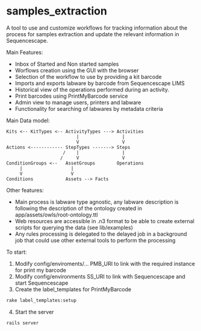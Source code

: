# samples_extraction

A tool to use and customize workflows for tracking information about the
process for samples extraction and update the relevant information in 
Sequencescape.

Main Features:

- Inbox of Started and Non started samples
- Worflows creation using the GUI with the browser
- Selection of the workflow to use by providing a kit barcode
- Imports and exports labware by barcode from Sequencescape LIMS
- Historical view of the operations performed during an activity.
- Print barcodes using PrintMyBarcode service
- Admin view to manage users, printers and labware
- Functionality for searching of labwares by metadata criteria

Main Data model:
```text
Kits <-- KitTypes <-- ActivityTypes ---> Activities     
                          |                |
                          V                V
Actions <------------ StepTypes -------> Steps
                     /    |                |
                    /     V                V
ConditionGroups <--   AssetGroups        Operations
     |                  |
     V                  V
Conditions            Assets --> Facts
```

Other features:

- Main process is labware type agnostic, any labware description is following 
the description of the ontology created in app/assets/owls/root-ontology.ttl
- Web resources are accessible in .n3 format to be able to create external
scripts for querying the data (see lib/examples)
- Any rules processing is delegated to the delayed job in a background job that
could use other external tools to perform the processing

To start:

1. Modify config/enviroments/... PMB_URI to link with the required instance for
 print my barcode
2. Modify config/environments SS_URI to link with Sequencescape and start Sequencescape
3. Create the label_templates for PrintMyBarcode 
```bash
rake label_templates:setup
```
4. Start the server
```bash
rails server
```

